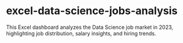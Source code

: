 # excel-data-science-jobs-analysis
This Excel dashboard analyzes the Data Science job market in 2023, highlighting job distribution, salary insights, and hiring trends.
